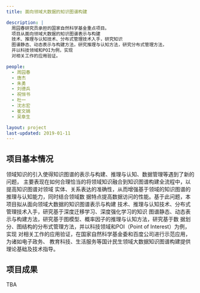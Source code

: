 ```yaml
---
title: 面向领域大数据的知识图谱构建 

description: |
  周园春研究员承担的国家自然科学基金重点项目。
  项目从面向领域大数据的知识图谱表示与构建
  技术、推理与认知技术、分布式管理技术入手，研究知识
  图谱静态、动态表示与构建方法，研究推理与认知方法，研究分布式管理方法，
  并以科技领域和POI为例，实现
  对相关工作的应用验证。

people:
  - 周园春
  - 唐杰
  - 朱勇
  - 刘德兵
  - 祝恒书
  - 杜一
  - 沈志宏
  - 崔文娟
  - 吴章生

layout: project
last-updated: 2019-01-11
---
```


## 项目基本情况

领域知识的引入使得知识图谱的表示与构建、推理与认知、数据管理等遇到了新的问题，
主要表现在如何合理恰当的将领域知识融合到知识图谱构建全流程中，以提高知识图谱对领域
实体、关系表达的准确性，从而增强基于领域的知识图谱的推理与认知能力，同时结合领域数
据特点提高数据访问的性能。基于此问题，本项目拟从面向领域大数据的知识图谱表示与构建
技术、推理与认知技术、分布式管理技术入手，研究基于深度迁移学习、深度强化学习的知识
图谱静态、动态表示与构建方法，研究基于图模型、概率因子的推理与认知方法，研究基于数
据划分、图结构的分布式管理方法，并以科技领域和POI（Point of Interest）为例，实现
对相关工作的应用验证，在国家自然科学基金委和百度公司进行示范应用，为诸如电子政务、
教育科技、生活服务等国计民生领域大数据知识图谱构建提供理论基础及技术指导。

## 项目成果
TBA
